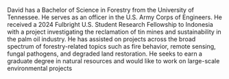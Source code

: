 David has a Bachelor of Science in Forestry from the University of Tennessee. 
He serves as an officer in the U.S. Army Corps of Engineers. He received a 2024 Fulbright U.S. Student Research Fellowship to Indonesia with a project investigating the reclamation of tin mines and sustainability in the palm oil industry. He has assisted on projects across the broad spectrum of forestry-related topics such as fire behavior, remote sensing, fungal pathogens, and degraded land restoration. He seeks to earn a graduate degree in natural resources and would like to work on large-scale environmental projects
